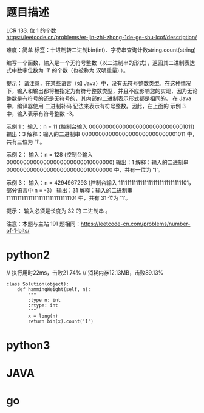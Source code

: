 # 题目描述

LCR 133. 位 1 的个数  
https://leetcode.cn/problems/er-jin-zhi-zhong-1de-ge-shu-lcof/description/  

难度：简单
标签：十进制转二进制bin(int)、字符串查询计数string.count(string)

编写一个函数，输入是一个无符号整数（以二进制串的形式），返回其二进制表达式中数字位数为 '1' 的个数（也被称为 汉明重量).）。

提示：
请注意，在某些语言（如 Java）中，没有无符号整数类型。在这种情况下，输入和输出都将被指定为有符号整数类型，并且不应影响您的实现，因为无论整数是有符号的还是无符号的，其内部的二进制表示形式都是相同的。
在 Java 中，编译器使用 二进制补码 记法来表示有符号整数。因此，在上面的 示例 3 中，输入表示有符号整数 -3。

示例 1：
输入：n = 11 (控制台输入 00000000000000000000000000001011)
输出：3
解释：输入的二进制串 00000000000000000000000000001011 中，共有三位为 '1'。

示例 2：
输入：n = 128 (控制台输入 00000000000000000000000010000000)
输出：1
解释：输入的二进制串 00000000000000000000000010000000 中，共有一位为 '1'。

示例 3：
输入：n = 4294967293 (控制台输入 11111111111111111111111111111101，部分语言中 n = -3）
输出：31
解释：输入的二进制串 11111111111111111111111111111101 中，共有 31 位为 '1'。

提示：
输入必须是长度为 32 的 二进制串 。

注意：本题与主站 191 题相同：https://leetcode-cn.com/problems/number-of-1-bits/

# python2

// 执行用时22ms，击败21.74%
// 消耗内存12.13MB，击败89.13%
```
class Solution(object):
    def hammingWeight(self, n):
        """
        :type n: int
        :rtype: int
        """
        x = long(n)
        return bin(x).count('1')
```

# python3 

# JAVA

# go
